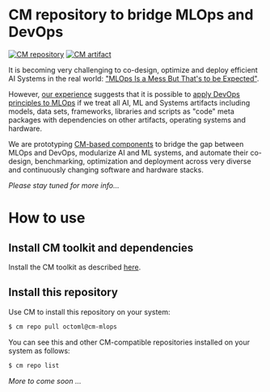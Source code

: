 # CM repository to bridge MLOps and DevOps

[![CM repository](https://img.shields.io/badge/Collective%20Mind-compatible-blue)](https://github.com/mlcommons/ck/tree/master/ck2)
[![CM artifact](https://img.shields.io/badge/Artifact-automated%20and%20reusable-blue)](https://github.com/mlcommons/ck/tree/master/ck2)


It is becoming very challenging to co-design, optimize and deploy efficient AI Systems in the real world:
["MLOps Is a Mess But That's to be Expected"](https://www.mihaileric.com/posts/mlops-is-a-mess).

However, [our experience](https://github.com/mlcommons/ck/blob/master/ck2/docs/motivation.md) 
suggests that it is possible to [apply DevOps principles to MLOps](https://www.datanami.com/2022/03/30/birds-arent-real-and-neither-is-mlops/)
if we treat all AI, ML and Systems artifacts including models, data sets, frameworks, libraries and scripts as "code" meta packages 
with dependencies on other artifacts, operating systems and hardware.

We are prototyping [CM-based components](https://github.com/mlcommons/ck/tree/master/ck2) 
to bridge the gap between MLOps and DevOps, modularize AI and ML systems, 
and automate their co-design, benchmarking, optimization and deployment 
across very diverse and continuously changing software and hardware stacks.

*Please stay tuned for more info...*


# How to use

## Install CM toolkit and dependencies

Install the CM toolkit as described [here](https://github.com/mlcommons/ck/blob/master/ck2/docs/installation.md).

## Install this repository

Use CM to install this repository on your system:

```bash
$ cm repo pull octoml@cm-mlops
```

You can see this and other CM-compatible repositories installed on your system as follows:
```bash
$ cm repo list
```


*More to come soon ...*
